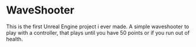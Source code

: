 # WaveShooter

This is the first Unreal Engine project i ever made. A simple waveshooter to play with a controller, that plays until you have 50 points or if you run out of health.

